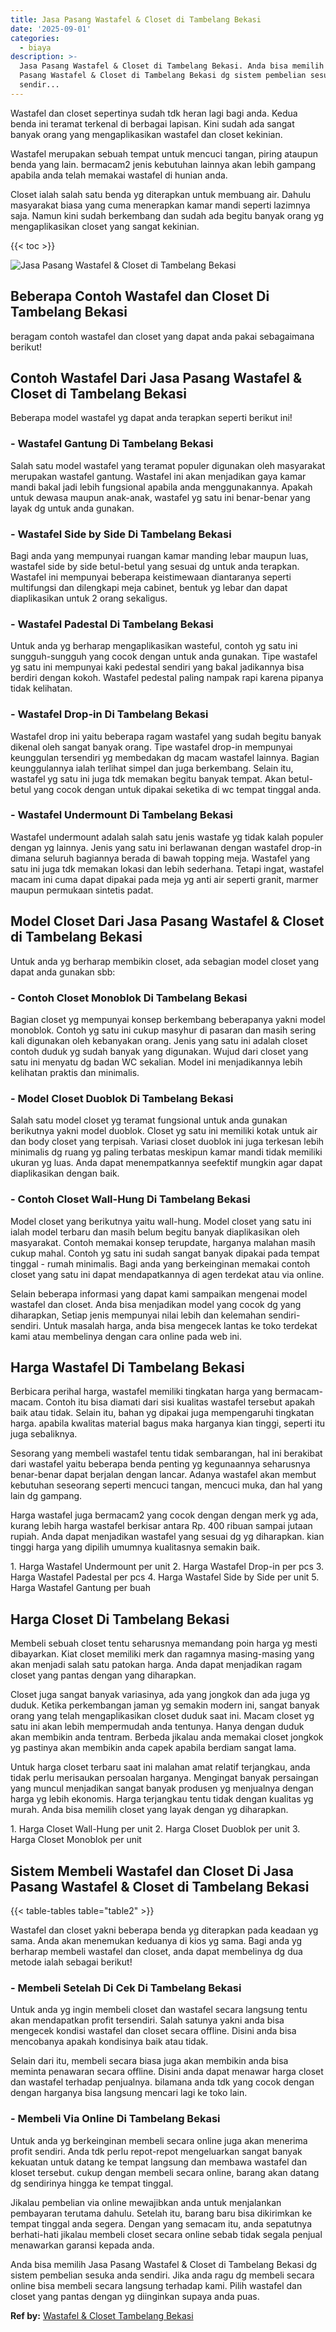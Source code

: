 ```yaml
---
title: Jasa Pasang Wastafel & Closet di Tambelang Bekasi
date: '2025-09-01'
categories:
  - biaya
description: >-
  Jasa Pasang Wastafel & Closet di Tambelang Bekasi. Anda bisa memilih Jasa
  Pasang Wastafel & Closet di Tambelang Bekasi dg sistem pembelian sesuka anda
  sendir...
---
```


Wastafel dan closet sepertinya sudah tdk heran lagi bagi anda. Kedua benda ini teramat terkenal di berbagai lapisan. Kini sudah ada sangat banyak orang yang mengaplikasikan wastafel dan closet kekinian.

Wastafel merupakan sebuah tempat untuk mencuci tangan, piring ataupun benda yang lain. bermacam2 jenis kebutuhan lainnya akan lebih gampang apabila anda telah memakai wastafel di hunian anda.

Closet ialah salah satu benda yg diterapkan untuk membuang air. Dahulu masyarakat biasa yang cuma menerapkan kamar mandi seperti lazimnya saja. Namun kini sudah berkembang dan sudah ada begitu banyak orang yg mengaplikasikan closet yang sangat kekinian.

{{< toc >}}

![Jasa Pasang Wastafel & Closet di Tambelang Bekasi](/images/wastafel-closet-murah51.png)

## Beberapa Contoh Wastafel dan Closet Di Tambelang Bekasi

beragam contoh wastafel dan closet yang dapat anda pakai sebagaimana berikut!

## Contoh Wastafel Dari Jasa Pasang Wastafel & Closet di Tambelang Bekasi

Beberapa model wastafel yg dapat anda terapkan seperti berikut ini!

### \- Wastafel Gantung Di Tambelang Bekasi

Salah satu model wastafel yang teramat populer digunakan oleh masyarakat merupakan wastafel gantung. Wastafel ini akan menjadikan gaya kamar mandi bakal jadi lebih fungsional apabila anda menggunakannya. Apakah untuk dewasa maupun anak-anak, wastafel yg satu ini benar-benar yang layak dg untuk anda gunakan.

### \- Wastafel Side by Side Di Tambelang Bekasi

Bagi anda yang mempunyai ruangan kamar manding lebar maupun luas, wastafel side by side betul-betul yang sesuai dg untuk anda terapkan. Wastafel ini mempunyai beberapa keistimewaan diantaranya seperti multifungsi dan dilengkapi meja cabinet, bentuk yg lebar dan dapat diaplikasikan untuk 2 orang sekaligus.

### \- Wastafel Padestal Di Tambelang Bekasi

Untuk anda yg berharap mengaplikasikan wasteful, contoh yg satu ini sungguh-sungguh yang cocok dengan untuk anda gunakan. Tipe wastafel yg satu ini mempunyai kaki pedestal sendiri yang bakal jadikannya bisa berdiri dengan kokoh. Wastafel pedestal paling nampak rapi karena pipanya tidak kelihatan.

### \- Wastafel Drop-in Di Tambelang Bekasi

Wastafel drop ini yaitu beberapa ragam wastafel yang sudah begitu banyak dikenal oleh sangat banyak orang. Tipe wastafel drop-in mempunyai keunggulan tersendiri yg membedakan dg macam wastafel lainnya. Bagian keunggulannya ialah terlihat simpel dan juga berkembang. Selain itu, wastafel yg satu ini juga tdk memakan begitu banyak tempat. Akan betul-betul yang cocok dengan untuk dipakai seketika di wc tempat tinggal anda.

### \- Wastafel Undermount Di Tambelang Bekasi

Wastafel undermount adalah salah satu jenis wastafe yg tidak kalah populer dengan yg lainnya. Jenis yang satu ini berlawanan dengan wastafel drop-in dimana seluruh bagiannya berada di bawah topping meja. Wastafel yang satu ini juga tdk memakan lokasi dan lebih sederhana. Tetapi ingat, wastafel macam ini cuma dapat dipakai pada meja yg anti air seperti granit, marmer maupun permukaan sintetis padat.

## Model Closet Dari Jasa Pasang Wastafel & Closet di Tambelang Bekasi

Untuk anda yg berharap membikin closet, ada sebagian model closet yang dapat anda gunakan sbb:

### \- Contoh Closet Monoblok Di Tambelang Bekasi

Bagian closet yg mempunyai konsep berkembang beberapanya yakni model monoblok. Contoh yg satu ini cukup masyhur di pasaran dan masih sering kali digunakan oleh kebanyakan orang. Jenis yang satu ini adalah closet contoh duduk yg sudah banyak yang digunakan. Wujud dari closet yang satu ini menyatu dg badan WC sekalian. Model ini menjadikannya lebih kelihatan praktis dan minimalis.

### \- Model Closet Duoblok Di Tambelang Bekasi

Salah satu model closet yg teramat fungsional untuk anda gunakan berikutnya yakni model duoblok. Closet yg satu ini memiliki kotak untuk air dan body closet yang terpisah. Variasi closet duoblok ini juga terkesan lebih minimalis dg ruang yg paling terbatas meskipun kamar mandi tidak memiliki ukuran yg luas. Anda dapat menempatkannya seefektif mungkin agar dapat diaplikasikan dengan baik.

### \- Contoh Closet Wall-Hung Di Tambelang Bekasi

Model closet yang berikutnya yaitu wall-hung. Model closet yang satu ini ialah model terbaru dan masih belum begitu banyak diaplikasikan oleh masyarakat. Contoh memakai konsep terupdate, harganya malahan masih cukup mahal. Contoh yg satu ini sudah sangat banyak dipakai pada tempat tinggal - rumah minimalis. Bagi anda yang berkeinginan memakai contoh closet yang satu ini dapat mendapatkannya di agen terdekat atau via online.

Selain beberapa informasi yang dapat kami sampaikan mengenai model wastafel dan closet. Anda bisa menjadikan model yang cocok dg yang diharapkan, Setiap jenis mempunyai nilai lebih dan kelemahan sendiri-sendiri. Untuk masalah harga, anda bisa mengecek lantas ke toko terdekat kami atau membelinya dengan cara online pada web ini.

## Harga Wastafel Di Tambelang Bekasi

Berbicara perihal harga, wastafel memiliki tingkatan harga yang bermacam-macam. Contoh itu bisa diamati dari sisi kualitas wastafel tersebut apakah baik atau tidak. Selain itu, bahan yg dipakai juga mempengaruhi tingkatan harga. apabila kwalitas material bagus maka harganya kian tinggi, seperti itu juga sebaliknya.

Sesorang yang membeli wastafel tentu tidak sembarangan, hal ini berakibat dari wastafel yaitu beberapa benda penting yg kegunaannya seharusnya benar-benar dapat berjalan dengan lancar. Adanya wastafel akan membut kebutuhan seseorang seperti mencuci tangan, mencuci muka, dan hal yang lain dg gampang.

Harga wastafel juga bermacam2 yang cocok dengan dengan merk yg ada, kurang lebih harga wastafel berkisar antara Rp. 400 ribuan sampai jutaan rupiah. Anda dapat menjadikan wastafel yang sesuai dg yg diharapkan. kian tinggi harga yang dipilih umumnya kualitasnya semakin baik.

1\. Harga Wastafel Undermount per unit 2. Harga Wastafel Drop-in per pcs 3. Harga Wastafel Padestal per pcs 4. Harga Wastafel Side by Side per unit 5. Harga Wastafel Gantung per buah

## Harga Closet Di Tambelang Bekasi

Membeli sebuah closet tentu seharusnya memandang poin harga yg mesti dibayarkan. Kiat closet memiliki merk dan ragamnya masing-masing yang akan menjadi salah satu patokan harga. Anda dapat menjadikan ragam closet yang pantas dengan yang diharapkan.

Closet juga sangat banyak variasinya, ada yang jongkok dan ada juga yg duduk. Ketika perkembangan jaman yg semakin modern ini, sangat banyak orang yang telah mengaplikasikan closet duduk saat ini. Macam closet yg satu ini akan lebih mempermudah anda tentunya. Hanya dengan duduk akan membikin anda tentram. Berbeda jikalau anda memakai closet jongkok yg pastinya akan membikin anda capek apabila berdiam sangat lama.

Untuk harga closet terbaru saat ini malahan amat relatif terjangkau, anda tidak perlu merisaukan persoalan harganya. Mengingat banyak persaingan yang muncul menjadikan sangat banyak produsen yg menjualnya dengan harga yg lebih ekonomis. Harga terjangkau tentu tidak dengan kualitas yg murah. Anda bisa memilih closet yang layak dengan yg diharapkan.

1\. Harga Closet Wall-Hung per unit 2. Harga Closet Duoblok per unit 3. Harga Closet Monoblok per unit

## Sistem Membeli Wastafel dan Closet Di Jasa Pasang Wastafel & Closet di Tambelang Bekasi

{{< table-tables table="table2" >}}

Wastafel dan closet yakni beberapa benda yg diterapkan pada keadaan yg sama. Anda akan menemukan keduanya di kios yg sama. Bagi anda yg berharap membeli wastafel dan closet, anda dapat membelinya dg dua metode ialah sebagai berikut!

### \- Membeli Setelah Di Cek Di Tambelang Bekasi

Untuk anda yg ingin membeli closet dan wastafel secara langsung tentu akan mendapatkan profit tersendiri. Salah satunya yakni anda bisa mengecek kondisi wastafel dan closet secara offline. Disini anda bisa mencobanya apakah kondisinya baik atau tidak.

Selain dari itu, membeli secara biasa juga akan membikin anda bisa meminta penawaran secara offline. Disini anda dapat menawar harga closet dan wastafel terhadap penjualnya. bilamana anda tdk yang cocok dengan dengan harganya bisa langsung mencari lagi ke toko lain.

### \- Membeli Via Online Di Tambelang Bekasi

Untuk anda yg berkeinginan membeli secara online juga akan menerima profit sendiri. Anda tdk perlu repot-repot mengeluarkan sangat banyak kekuatan untuk datang ke tempat langsung dan membawa wastafel dan kloset tersebut. cukup dengan membeli secara online, barang akan datang dg sendirinya hingga ke tempat tinggal.

Jikalau pembelian via online mewajibkan anda untuk menjalankan pembayaran terutama dahulu. Setelah itu, barang baru bisa dikirimkan ke tempat tinggal anda segera. Dengan yang semacam itu, anda sepatutnya berhati-hati jikalau membeli closet secara online sebab tidak segala penjual menawarkan garansi kepada anda.

Anda bisa memilih Jasa Pasang Wastafel & Closet di Tambelang Bekasi dg sistem pembelian sesuka anda sendiri. Jika anda ragu dg membeli secara online bisa membeli secara langsung terhadap kami. Pilih wastafel dan closet yang pantas dengan yg diinginkan supaya anda puas.

**Ref by:** [Wastafel & Closet Tambelang Bekasi](https://id.wikipedia.org/wiki/Wastafel)
